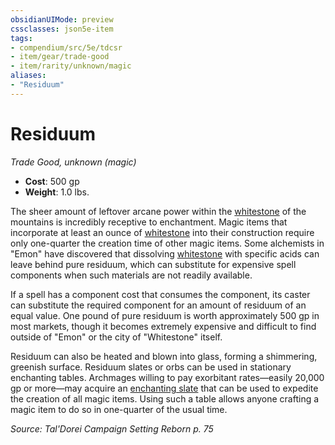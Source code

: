 ```yaml
---
obsidianUIMode: preview
cssclasses: json5e-item
tags:
- compendium/src/5e/tdcsr
- item/gear/trade-good
- item/rarity/unknown/magic
aliases: 
- "Residuum"
---
```

# Residuum
*Trade Good, unknown (magic)*  

- **Cost**: 500 gp
- **Weight**: 1.0 lbs.

The sheer amount of leftover arcane power within the [whitestone](/Systems/5e/items/whitestone-tdcsr.md) of the mountains is incredibly receptive to enchantment. Magic items that incorporate at least an ounce of [whitestone](/Systems/5e/items/whitestone-tdcsr.md) into their construction require only one-quarter the creation time of other magic items. Some alchemists in "Emon" have discovered that dissolving [whitestone](/Systems/5e/items/whitestone-tdcsr.md) with specific acids can leave behind pure residuum, which can substitute for expensive spell components when such materials are not readily available.

If a spell has a component cost that consumes the component, its caster can substitute the required component for an amount of residuum of an equal value. One pound of pure residuum is worth approximately 500 gp in most markets, though it becomes extremely expensive and difficult to find outside of "Emon" or the city of "Whitestone" itself.

Residuum can also be heated and blown into glass, forming a shimmering, greenish surface. Residuum slates or orbs can be used in stationary enchanting tables. Archmages willing to pay exorbitant rates—easily 20,000 gp or more—may acquire an [enchanting slate](/Systems/5e/items/residuum-enchanting-slate-tdcsr.md) that can be used to expedite the creation of all magic items. Using such a table allows anyone crafting a magic item to do so in one-quarter of the usual time.

*Source: Tal'Dorei Campaign Setting Reborn p. 75*